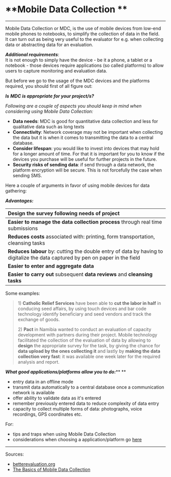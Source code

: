 # **Mobile Data Collection **

---

Mobile Data Collection or MDC, is the use of mobile devices from low-end mobile phones to notebooks, to simplify the collection of data in the field.  
It can turn out as being very useful to the evaluator for e.g. when collecting data or abstracting data for an evaluation.

_**Additional requirements**_:  
It is not enough to simply have the device - be it a phone, a tablet or a notebook - those devices require applications \(so called platforms\) to allow users to capture  monitoring and evaluation data.



But before we go to the usage of the MDC devices and the platforms required, you should first of all figure out: 

_**Is** **MDC is appropriate for your project/s?**_

_Following are a couple of aspects you should keep in mind when considering using Mobile Data Collection:_

* **Data needs**: MDC is good for quantitative data collection and less for qualitative data such as long texts
* **Connectivity**: Network coverage may not be important when collecting the data but it is when it comes to transmitting the data to a central database. 
* **Consider lifespan**: you would like to invest into devices that may hold for a longer amount of time. For that it is important for you to know if the devices you purchase will be useful for further projects in the future.
* **Security risks of sending data**: if send through a data network, the platform encryption will be secure. This is not forcefully the case when sending SMS.

Here a couple of arguments in favor of using mobile devices for data gathering:

_**Advantages:**_

| **Design the survey** following needs of project |
| :--- |
| **Easier to manage the data collection process** through real time submissions |
| **Reduces costs** associated with: printing, form transportation, cleansing tasks |
| **Reduces labour** by: cutting the double entry of data by having to digitalize the data captured by pen on paper in the field |
| **Easier to enter and aggregate data**  |
| **Easier to carry out** subsequent **data reviews** and **cleansing tasks** |

Some examples:

> 1\) **Catholic Relief Services** have been able to **cut the labor in half** in conducing seed affairs, by using touch devices and bar code technology identify beneficiary and seed vendors and track the exchange of goods.
>
> 2\) **Pact** in Namibia wanted to conduct an evaluation of capacity development with partners during their project. Mobile technology facilitated the collection of the evaluation of data by allowing to **design** the appropriate survey for the task, by giving the chance for **data upload by the ones collecting it** and lastly by **making the data collection very fast**: it was available one week later for the required analysis and report.

_**What good applications/platforms allow you to do:**_** **

* entry data in an offline mode
* transmit data automatically to a central database once a communication network is available 
* offer ability to validate data as it's entered 
* remember previously entered data to reduce complexity of data entry
* capacity to collect multiple forms of data: photographs, voice recordings, GPS coordinates etc.

For:

* tips and traps when using Mobile Data Collection 
* considerations when choosing a application/platform
  go [here](http://www.betterevaluation.org/en/evaluation-options/mobile_data_collection)

---

Sources:

* [betterevaluation.org](http://www.betterevaluation.org/en/evaluation-options/mobile_data_collection)
* [The Basics of Mobile Data Collection](https://www.youtube.com/watch?v=Onxiq4ZfsLw) 



